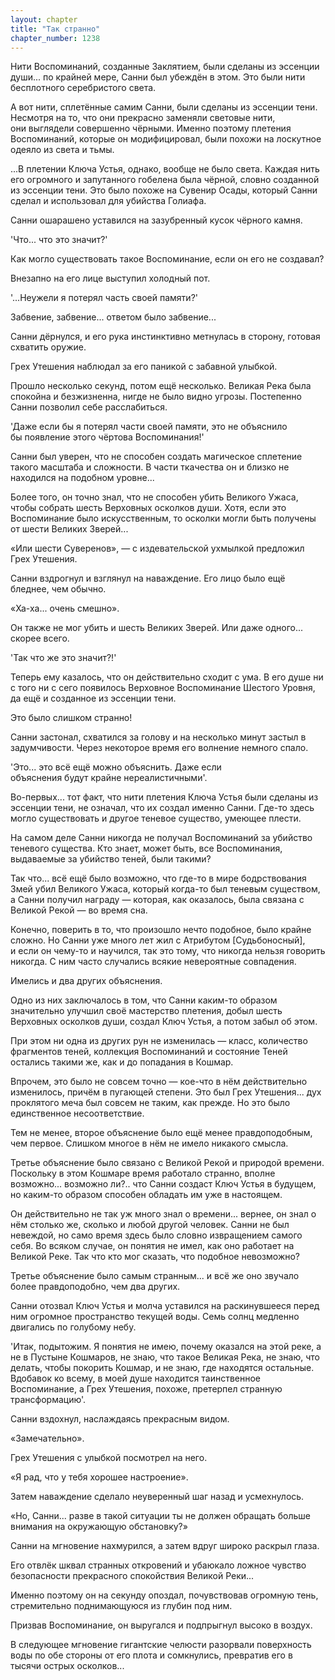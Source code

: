 ```yaml
---
layout: chapter
title: "Так странно"
chapter_number: 1238
---
```


Нити Воспоминаний, созданные Заклятием, были сделаны из эссенции души... по крайней мере, Санни был убеждён в этом. Это были нити бесплотного серебристого света.

А вот нити, сплетённые самим Санни, были сделаны из эссенции тени. Несмотря на то, что они прекрасно заменяли световые нити, они выглядели совершенно чёрными. Именно поэтому плетения Воспоминаний, которые он модифицировал, были похожи на лоскутное одеяло из света и тьмы.

...В плетении Ключа Устья, однако, вообще не было света. Каждая нить его огромного и запутанного гобелена была чёрной, словно созданной из эссенции тени. Это было похоже на Сувенир Осады, который Санни сделал и использовал для убийства Голиафа.

Санни ошарашено уставился на зазубренный кусок чёрного камня.

'Что... что это значит?'

Как могло существовать такое Воспоминание, если он его не создавал?

Внезапно на его лице выступил холодный пот.

'...Неужели я потерял часть своей памяти?'

Забвение, забвение... ответом было забвение...

Санни дёрнулся, и его рука инстинктивно метнулась в сторону, готовая схватить оружие.

Грех Утешения наблюдал за его паникой с забавной улыбкой.

Прошло несколько секунд, потом ещё несколько. Великая Река была спокойна и безжизненна, нигде не было видно угрозы. Постепенно Санни позволил себе расслабиться.

'Даже если бы я потерял части своей памяти, это не объяснило бы появление этого чёртова Воспоминания!'

Санни был уверен, что не способен создать магическое сплетение такого масштаба и сложности. В части ткачества он и близко не находился на подобном уровне...

Более того, он точно знал, что не способен убить Великого Ужаса, чтобы собрать шесть Верховных осколков души. Хотя, если это Воспоминание было искусственным, то осколки могли быть получены от шести Великих Зверей...

«Или шести Суверенов», — с издевательской ухмылкой предложил Грех Утешения.

Санни вздрогнул и взглянул на наваждение. Его лицо было ещё бледнее, чем обычно.

«Ха-ха... очень смешно».

Он также не мог убить и шесть Великих Зверей. Или даже одного... скорее всего.

'Так что же это значит?!'

Теперь ему казалось, что он действительно сходит с ума. В его душе ни с того ни с сего появилось Верховное Воспоминание Шестого Уровня, да ещё и созданное из эссенции тени.

Это было слишком странно!

Санни застонал, схватился за голову и на несколько минут застыл в задумчивости. Через некоторое время его волнение немного спало.

'Это... это всё ещё можно объяснить. Даже если объяснения будут крайне нереалистичными'.

Во-первых... тот факт, что нити плетения Ключа Устья были сделаны из эссенции тени, не означал, что их создал именно Санни. Где-то здесь могло существовать и другое теневое существо, умеющее плести.

На самом деле Санни никогда не получал Воспоминаний за убийство теневого существа. Кто знает, может быть, все Воспоминания, выдаваемые за убийство теней, были такими?

Так что... всё ещё было возможно, что где-то в мире бодрствования Змей убил Великого Ужаса, который когда-то был теневым существом, а Санни получил награду — которая, как оказалось, была связана с Великой Рекой — во время сна.

Конечно, поверить в то, что произошло нечто подобное, было крайне сложно. Но Санни уже много лет жил с Атрибутом [Судьбоносный], и если он чему-то и научился, так это тому, что никогда нельзя говорить никогда. С ним часто случались всякие невероятные совпадения.

Имелись и два других объяснения.

Одно из них заключалось в том, что Санни каким-то образом значительно улучшил своё мастерство плетения, добыл шесть Верховных осколков души, создал Ключ Устья, а потом забыл об этом.

При этом ни одна из других рун не изменилась — класс, количество фрагментов теней, коллекция Воспоминаний и состояние Теней остались такими же, как и до попадания в Кошмар.

Впрочем, это было не совсем точно — кое-что в нём действительно изменилось, причём в пугающей степени. Это был Грех Утешения... дух проклятого меча был совсем не таким, как прежде. Но это было единственное несоответствие.

Тем не менее, второе объяснение было ещё менее правдоподобным, чем первое. Слишком многое в нём не имело никакого смысла.

Третье объяснение было связано с Великой Рекой и природой времени. Поскольку в этом Кошмаре время работало странно, вполне возможно... возможно ли?.. что Санни создаст Ключ Устья в будущем, но каким-то образом способен обладать им уже в настоящем.

Он действительно не так уж много знал о времени... вернее, он знал о нём столько же, сколько и любой другой человек. Санни не был невеждой, но само время здесь было словно извращением самого себя. Во всяком случае, он понятия не имел, как оно работает на Великой Реке. Так что кто мог сказать, что подобное невозможно?

Третье объяснение было самым странным... и всё же оно звучало более правдоподобно, чем два других.

Санни отозвал Ключ Устья и молча уставился на раскинувшееся перед ним огромное пространство текущей воды. Семь солнц медленно двигались по голубому небу.

'Итак, подытожим. Я понятия не имею, почему оказался на этой реке, а не в Пустыне Кошмаров, не знаю, что такое Великая Река, не знаю, что делать, чтобы покорить Кошмар, и не знаю, где находятся остальные. Вдобавок ко всему, в моей душе находится таинственное Воспоминание, а Грех Утешения, похоже, претерпел странную трансформацию'.

Санни вздохнул, наслаждаясь прекрасным видом.

«Замечательно».

Грех Утешения с улыбкой посмотрел на него.

«Я рад, что у тебя хорошее настроение».

Затем наваждение сделало неуверенный шаг назад и усмехнулось.

«Но, Санни... разве в такой ситуации ты не должен обращать больше внимания на окружающую обстановку?»

Санни на мгновение нахмурился, а затем вдруг широко раскрыл глаза.

Его отвлёк шквал странных откровений и убаюкало ложное чувство безопасности прекрасного спокойствия Великой Реки...

Именно поэтому он на секунду опоздал, почувствовав огромную тень, стремительно поднимающуюся из глубин под ним.

Призвав Воспоминание, он выругался и подпрыгнул высоко в воздух.

В следующее мгновение гигантские челюсти разорвали поверхность воды по обе стороны от его плота и сомкнулись, превратив его в тысячи острых осколков...
